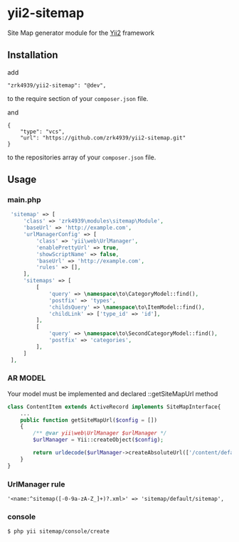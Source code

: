 # yii2-sitemap

Site Map generator module for the [Yii2](http://www.yiiframework.ru/) framework

## Installation

add
```
"zrk4939/yii2-sitemap": "@dev",
```
to the require section of your `composer.json` file.

and
```
{
    "type": "vcs",
    "url": "https://github.com/zrk4939/yii2-sitemap.git"
}
```
to the repositories array of your `composer.json` file.

## Usage

### main.php

```php
 'sitemap' => [
     'class' => 'zrk4939\modules\sitemap\Module',
     'baseUrl' => 'http://example.com',
     'urlManagerConfig' => [
         'class' => 'yii\web\UrlManager',
         'enablePrettyUrl' => true,
         'showScriptName' => false,
         'baseUrl' => 'http://example.com',
         'rules' => [],
     ],
     'sitemaps' => [
         [
             'query' => \namespace\to\CategoryModel::find(),
             'postfix' => 'types',
             'childsQuery' => \namespace\to\ItemModel::find(),
             'childLink' => ['type_id' => 'id'],
         ],
         [
             'query' => \namespace\to\SecondCategoryModel::find(),
             'postfix' => 'categories',
         ],
     ]
 ],
```

### AR MODEL
Your model must be implemented and declared ::getSiteMapUrl method

```php
class ContentItem extends ActiveRecord implements SiteMapInterface{
    ...
    public function getSiteMapUrl($config = [])
    {
        /** @var yii\web\UrlManager $urlManager */
        $urlManager = Yii::createObject($config);

        return urldecode($urlManager->createAbsoluteUrl(['/content/default/index', 'url' => $this->slug], true));
    }
}
```

### UrlManager rule
```
'<name:^sitemap([-0-9a-zA-Z_]+)?.xml>' => 'sitemap/default/sitemap',
```

### console
```
$ php yii sitemap/console/create
```